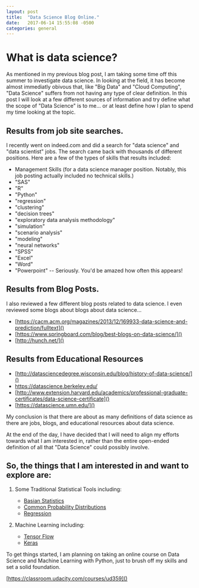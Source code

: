 ```yaml
---
layout: post
title:  "Data Science Blog Online."
date:   2017-06-14 15:55:08 -0500
categories: general
---
```

# What is data science?

As mentioned in my previous blog post, I am taking some time off this summer to investigate data science.  In looking at the field, it has become almost immediatly obivous that, like "Big Data" and "Cloud Computing", "Data Science" suffers from not having any type of clear definition.  In this post I will look at a few different sources of information and try define what the scope of "Data Science" is to me...  or at least define how I plan to spend my time looking at the topic.

## Results from job site searches.

I recently went on indeed.com and did a search for "data science" and "data scientist" jobs.  The search came back with thousands of different positions.  Here are a few of the types of skills that results included:

- Management Skills (for a data science manager position.  Notably, this job posting actually included no technical skills.)
- "SAS"
- "R"
- "Python"
- "regression"
- "clustering"
- "decision trees"
- "exploratory data analysis methodology"
- "simulation"
- "scenario analysis"
- "modeling"
- "neural networks"
- "SPSS"
- "Excel"
- "Word"
- "Powerpoint" -- Seriously.  You'd be amazed how often this appears!

## Results from Blog Posts.

I also reviewed a few different blog posts related to data science.  I even reviewed some blogs about blogs about data science...

- [https://cacm.acm.org/magazines/2013/12/169933-data-science-and-prediction/fulltext]()
- [https://www.springboard.com/blog/best-blogs-on-data-science/]()
- [http://hunch.net/]()

## Results from Educational Resources

- [http://datasciencedegree.wisconsin.edu/blog/history-of-data-science/]()
- https://datascience.berkeley.edu/
- [http://www.extension.harvard.edu/academics/professional-graduate-certificates/data-science-certificate]()
- [https://datascience.umn.edu/]()

My conclusion is that there are about as many definitions of data science as there are jobs, blogs, and educational resources about data science.

At the end of the day, I have decided that I will need to align my efforts towards what I am interested in, rather than the entire open-ended definition of all that "Data Science" could possibly involve.

## So, the things that I am interested in and want to explore are:

1. Some Traditional Statistical Tools including:
	- [Basian Statistics](https://www.countbayesie.com/blog/2016/5/1/a-guide-to-bayesian-statistics)
	- [Common Probability Distributions](https://blog.cloudera.com/blog/2015/12/common-probability-distributions-the-data-scientists-crib-sheet/)
	- [Regression](https://onlinecourses.science.psu.edu/stat501/node/250)
	
2.  Machine Learning including:
	- [Tensor Flow](https://www.tensorflow.org/)
	- [Keras](https://keras.io/)

To get things started, I am planning on taking an online course on Data Science and Machine Learning with Python, just to brush off my skills and set a solid foundation.

[https://classroom.udacity.com/courses/ud359]()	

